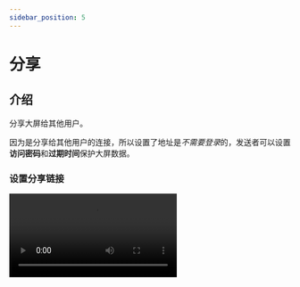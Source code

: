 ```yaml
---
sidebar_position: 5
---
```


# 分享

## 介绍  

分享大屏给其他用户。  

因为是分享给其他用户的连接，所以设置了地址是*不需要登录*的，发送者可以设置**访问密码**和**过期时间**保护大屏数据。  

### 设置分享链接  

<video controls src="/img/docs/分享/share-intro.mp4" />

### 访问分享地址

<video controls src="/img/docs/分享/share-preview.mp4" />
  